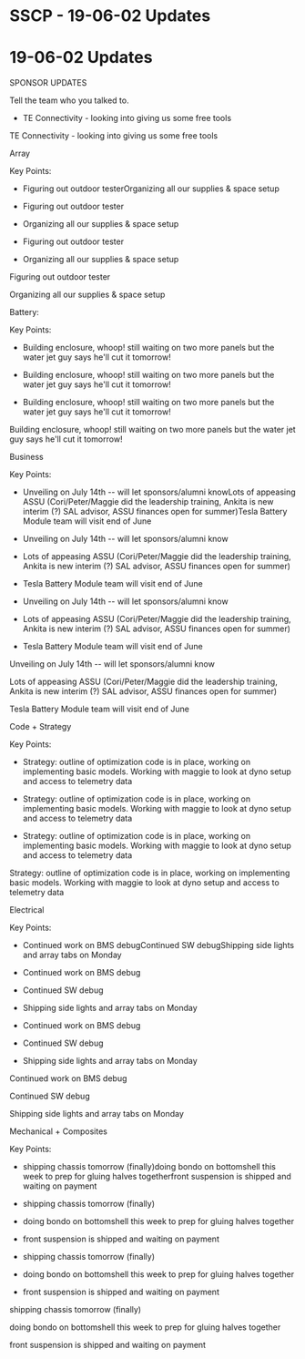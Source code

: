 # SSCP - 19-06-02 Updates

# 19-06-02 Updates

SPONSOR UPDATES

Tell the team who you talked to.

* TE Connectivity - looking into giving us some free tools

TE Connectivity - looking into giving us some free tools

Array

Key Points:

* Figuring out outdoor testerOrganizing all our supplies & space setup
* Figuring out outdoor tester
* Organizing all our supplies & space setup

* Figuring out outdoor tester
* Organizing all our supplies & space setup

Figuring out outdoor tester

Organizing all our supplies & space setup

Battery:

Key Points:

* Building enclosure, whoop! still waiting on two more panels but the water jet guy says he'll cut it tomorrow!
* Building enclosure, whoop! still waiting on two more panels but the water jet guy says he'll cut it tomorrow!

* Building enclosure, whoop! still waiting on two more panels but the water jet guy says he'll cut it tomorrow!

Building enclosure, whoop! still waiting on two more panels but the water jet guy says he'll cut it tomorrow!

Business

Key Points:

* Unveiling on July 14th -- will let sponsors/alumni knowLots of appeasing ASSU (Cori/Peter/Maggie did the leadership training, Ankita is new interim (?) SAL advisor, ASSU finances open for summer)Tesla Battery Module team will visit end of June
* Unveiling on July 14th -- will let sponsors/alumni know
* Lots of appeasing ASSU (Cori/Peter/Maggie did the leadership training, Ankita is new interim (?) SAL advisor, ASSU finances open for summer)
* Tesla Battery Module team will visit end of June

* Unveiling on July 14th -- will let sponsors/alumni know
* Lots of appeasing ASSU (Cori/Peter/Maggie did the leadership training, Ankita is new interim (?) SAL advisor, ASSU finances open for summer)
* Tesla Battery Module team will visit end of June

Unveiling on July 14th -- will let sponsors/alumni know

Lots of appeasing ASSU (Cori/Peter/Maggie did the leadership training, Ankita is new interim (?) SAL advisor, ASSU finances open for summer)

Tesla Battery Module team will visit end of June

Code + Strategy

Key Points:

* Strategy: outline of optimization code is in place, working on implementing basic models. Working with maggie to look at dyno setup and access to telemetry data
* Strategy: outline of optimization code is in place, working on implementing basic models. Working with maggie to look at dyno setup and access to telemetry data

* Strategy: outline of optimization code is in place, working on implementing basic models. Working with maggie to look at dyno setup and access to telemetry data

Strategy: outline of optimization code is in place, working on implementing basic models. Working with maggie to look at dyno setup and access to telemetry data

Electrical

Key Points:

* Continued work on BMS debugContinued SW debugShipping side lights and array tabs on Monday
* Continued work on BMS debug
* Continued SW debug
* Shipping side lights and array tabs on Monday

* Continued work on BMS debug
* Continued SW debug
* Shipping side lights and array tabs on Monday

Continued work on BMS debug

Continued SW debug

Shipping side lights and array tabs on Monday

Mechanical + Composites

Key Points:

* shipping chassis tomorrow (finally)doing bondo on bottomshell this week to prep for gluing halves togetherfront suspension is shipped and waiting on payment
* shipping chassis tomorrow (finally)
* doing bondo on bottomshell this week to prep for gluing halves together
* front suspension is shipped and waiting on payment

* shipping chassis tomorrow (finally)
* doing bondo on bottomshell this week to prep for gluing halves together
* front suspension is shipped and waiting on payment

shipping chassis tomorrow (finally)

doing bondo on bottomshell this week to prep for gluing halves together

front suspension is shipped and waiting on payment

